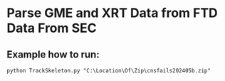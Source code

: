 # Parse GME and XRT Data from FTD Data From SEC

## Example how to run:
`python TrackSkeleton.py "C:\Location\Of\Zip\cnsfails202405b.zip"`
